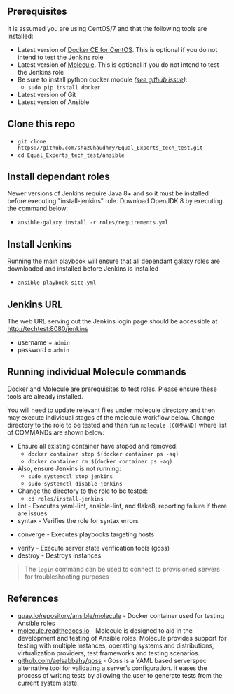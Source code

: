 ## Prerequisites
It is assumed you are using CentOS/7 and that the following tools are installed:
- Latest version of [Docker CE for CentOS](https://docs.docker.com/install/linux/docker-ce/centos/). This is optional if you do not intend to test the Jenkins role
- Latest version of [Molecule](https://molecule.readthedocs.io/en/latest/installation.html#centos-7). This is optional if you do not intend to test the Jenkins role
- Be sure to install python docker module _([see github issue](https://github.com/ansible/molecule/issues/1383))_:
  - `sudo pip install docker`
- Latest version of Git
- Latest version of Ansible

## Clone this repo
- `git clone https://github.com/shazChaudhry/Equal_Experts_tech_test.git`
- `cd Equal_Experts_tech_test/ansible`

## Install dependant roles
Newer versions of Jenkins require Java 8+ and so it must be installed before executing "install-jenkins" role. Download OpenJDK 8 by executing the command below:
- `ansible-galaxy install -r roles/requirements.yml`

## Install Jenkins
Running the main playbook will ensure that all dependant galaxy roles are downloaded and installed before Jenkins is installed
- `ansible-playbook site.yml`

## Jenkins URL
The web URL serving out the Jenkins login page should be accessible at [http://techtest:8080/jenkins](http://techtest:8080/jenkins)
  - username = `admin`
  - password = `admin`

## Running individual Molecule commands
Docker and Molecule are prerequisites to test roles. Please ensure these tools are already installed.

You will need to update relevant files under molecule directory and then may execute individual stages of the molecule workflow below. Change directory to the role to be tested and then run `molecule [COMMAND]` where list of COMMANDs are shown below:

- Ensure all existing container have stoped and removed:
  - `docker container stop $(docker container ps -aq)`
  - `docker container rm $(docker container ps -aq)`
- Also, ensure Jenkins is not running:
  - `sudo systemctl stop jenkins`
  - `sudo systemctl disable jenkins`
- Change the directory to the role to be tested:
  - `cd roles/install-jenkins`
- lint - Executes yaml-lint, ansible-lint, and flake8, reporting failure if there are issues
- syntax - Verifies the role for syntax errors
<!-- - create - Creates an instance with the configured driver
- prepare - Configures instances with preparation playbooks -->
- converge - Executes playbooks targeting hosts
<!-- - idempotence - Executes a playbook twice and fails in case of changes in the second run (non-idempotent) -->
- verify - Execute server state verification tools (goss)
- destroy - Destroys instances
<!-- - test - Executes all the previous steps -->
> The `login` command can be used to connect to provisioned servers for troubleshooting purposes

## References
- [quay.io/repository/ansible/molecule](https://quay.io/repository/ansible/molecule) - Docker container used for testing Ansible roles
- [molecule.readthedocs.io](https://molecule.readthedocs.io/en/latest/) - Molecule is designed to aid in the development and testing of Ansible roles. Molecule provides support for testing with multiple instances, operating systems and distributions, virtualization providers, test frameworks and testing scenarios.
- [github.com/aelsabbahy/goss](https://github.com/aelsabbahy/goss) - Goss is a YAML based serverspec alternative tool for validating a server’s configuration. It eases the process of writing tests by allowing the user to generate tests from the current system state.
